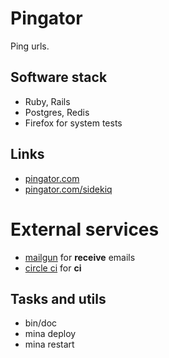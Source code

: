 # Pingator

Ping urls.

## Software stack

* Ruby, Rails
* Postgres, Redis
* Firefox for system tests

## Links

* [pingator.com](http://pingator.com)
* [pingator.com/sidekiq](http://pingator.com/sidekiq)

# External services

* [mailgun](http://mailgun.com) for __receive__ emails
* [circle ci](http://circleci.com) for __ci__

## Tasks and utils

* bin/doc
* mina deploy
* mina restart
